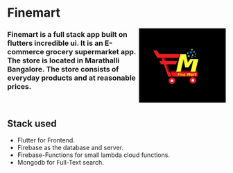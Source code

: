 # Finemart

<img src="images/logo.jpg" align="right"
     alt="Logo" width="200">


### Finemart is a full stack app built on flutters incredible ui. It is an E-commerce grocery supermarket app. The store is located in Marathalli Bangalore. The store consists of everyday products and at reasonable prices.
<br/>

## Stack used 

* Flutter for Frontend.
* Firebase as the database and server.
* Firebase-Functions for small lambda cloud functions.
* Mongodb for Full-Text search.

<br/>
<br/>

